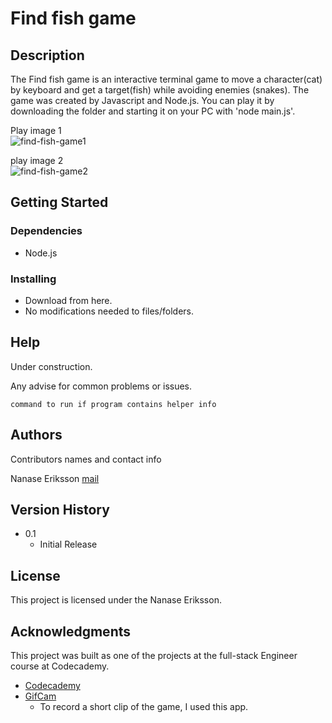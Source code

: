 # Find fish game

## Description

The Find fish game is an interactive terminal game to move a character(cat) by keyboard and get a target(fish) while avoiding enemies (snakes).
The game was created by Javascript and Node.js.
You can play it by downloading the folder and starting it on your PC with 'node main.js'. 

Play image 1  
![find-fish-game1](https://user-images.githubusercontent.com/64364271/129479290-1dbb13f4-d976-459d-ad1e-d24f105c9b32.gif)  

play image 2  
![find-fish-game2](https://user-images.githubusercontent.com/64364271/129479513-7bfc63b4-0afd-4faf-8827-833722455f8b.gif)  

## Getting Started

### Dependencies

* Node.js 

### Installing

* Download from here.
* No modifications needed to files/folders.

## Help
Under construction.

Any advise for common problems or issues.
```
command to run if program contains helper info
```

## Authors

Contributors names and contact info

Nanase Eriksson
[mail](nanase.forapp@gmail.com)

## Version History

<!-- * 0.2
    * Various bug fixes and optimizations
    * See [commit change]() or See [release history]() -->
* 0.1
    * Initial Release

## License

This project is licensed under the Nanase Eriksson.
<!-- License - see the LICENSE.md file for details -->

## Acknowledgments
This project was built as one of the projects at the full-stack Engineer course at Codecademy.

* [Codecademy](https://www.codecademy.com)
* [GifCam](https://gifcam.jp.uptodown.com/windows)
  * To record a short clip of the game, I used this app.
